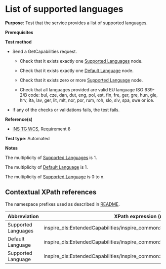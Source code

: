 # List of supported languages

**Purpose**: Test that the service provides a list of supported languages.

**Prerequisites**

**Test method**

* Send a GetCapabilities request.

    * Check that it exists exactly one [Supported Languages](#supportedLanguages) node.

    * Check that it exists exactly one [Default Language](#defaultLanguage) node.

    * Check that it exists zero or more [Supported Language](#supportedLanguage) node.
	
	* Check that all languages provided are valid EU language ISO 639-2/B code: bul, cze, dan, dut, eng, pol, est, fin, fre, ger, gre, hun, gle, hrv, ita, lav, ger, lit, mlt, nor, por, rum, roh, slo, slv, spa, swe or ice.

* If any of the checks or validations fails, the test fails.

**Reference(s)**

* [INS TG WCS](https://inspire.ec.europa.eu/id/document/tg/download-wcs), Requirement 8

**Test type**: Automated

**Notes**

The multiplicity of [Supported Languages](#supportedLanguages) is 1.

The multiplicity of [Default Language](#defaultLanguage) is 1.

The multiplicity of [Supported Language](#supportedLanguage) is 0 to n.

## Contextual XPath references

The namespace prefixes used as described in [README](./README.md#namespaces).

| Abbreviation                                               |  XPath expression (relative to /wcs:Capabilities/ows:ExtendedCapabilities) |
| --------------------------------------------------- | -------------------------------------------------------------- |
| Supported Languages <a name="supportedLanguages"></a> | inspire_dls:ExtendedCapabilities/inspire_common:SupportedLanguages |
| Default Language <a name="defaultLanguage"></a> | inspire_dls:ExtendedCapabilities/inspire_common:SupportedLanguages/inspire_common:DefaultLanguage/inspire_common:Language |
| Supported Language <a name="supportedLanguage"></a> | inspire_dls:ExtendedCapabilities/inspire_common:SupportedLanguages/inspire_common:SupportedLanguage/inspire_common:Language |